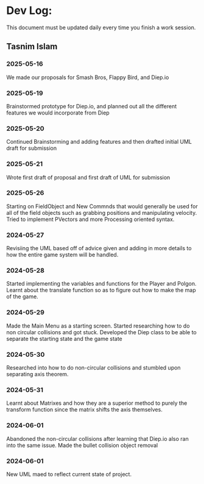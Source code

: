 # Dev Log:

This document must be updated daily every time you finish a work session.

## Tasnim Islam


### 2025-05-16
We made our proposals for Smash Bros, Flappy Bird, and Diep.io

### 2025-05-19
Brainstormed prototype for Diep.io, and planned out all the different features we would incorporate from Diep

### 2025-05-20
Continued Brainstorming and adding features and then drafted initial UML draft for submission

### 2025-05-21
Wrote first draft of proposal and first draft of UML for submission

### 2025-05-26 
Starting on FieldObject and New Commnds that would generally be used for all of the field objects such as grabbing positions and manipulating velocity. Tried to implement PVectors and more Processing oriented syntax.

### 2024-05-27
Revisiing the UML based off of advice given and adding in more details to how the entire game system will be handled. 

### 2024-05-28
Started implementing the variables and functions for the Player and Polgon. Learnt about the translate function so as to figure out how to make the map of the game.

### 2024-05-29
Made the Main Menu as a starting screen.  Started researching how to do non circular collisions and got stuck. Developed the Diep class to be able to separate the starting state and the game state

### 2024-05-30
Researched into how to do non-circular collisions and stumbled upon separating axis theorem.

### 2024-05-31
Learnt about Matrixes and how they are a superior method to purely the transform function since the matrix shifts the axis themselves.

### 2024-06-01
Abandoned the non-circular collisions after learning that Diep.io also ran into the same issue. Made the bullet collision object removal

### 2024-06-01
New UML maed to reflect current state of project.





